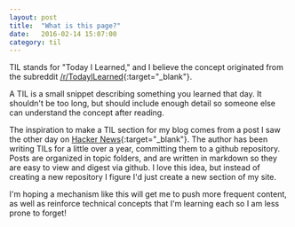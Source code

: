 ```yaml
---
layout: post
title:  "What is this page?"
date:   2016-02-14 15:07:00
category: til
---
```


TIL stands for "Today I Learned," and I believe the concept originated from the subreddit [/r/TodayILearned][til]{:target="_blank"}.

A TIL is a small snippet describing something you learned that day. It shouldn't be too long, but should include enough detail so someone else can understand the concept after reading.

The inspiration to make a TIL section for my blog comes from a post I saw the other day on [Hacker News][show-hn]{:target="_blank"}. The author has been writing TILs for a little over a year, committing them to a github repository. Posts are organized in topic folders, and are written in markdown so they are easy to view and digest via github. I love this idea, but instead of creating a new repository I figure I'd just create a new section of my site.

I'm hoping a mechanism like this will get me to push more frequent content, as well as reinforce technical concepts that I'm learning each so I am less prone to forget!


[til]:      https://www.reddit.com/r/todayilearned
[show-hn]:  https://news.ycombinator.com/item?id=11068902
